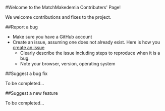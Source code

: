 #Welcome to the MatchMakedemia Contributers' Page! 

We welcome contributions and fixes to the project.  

##Report a bug
* Make sure you have a GitHub account
* Create an issue, assuming one does not already exist. Here is how you [create an issue](https://help.github.com/articles/creating-an-issue/)
  * Clearly describe the issue including steps to reproduce when it is a bug.
  * Note your browser, version, operating system

##Suggest a bug fix

To be completed...

##Suggest a new feature

To be completed...
